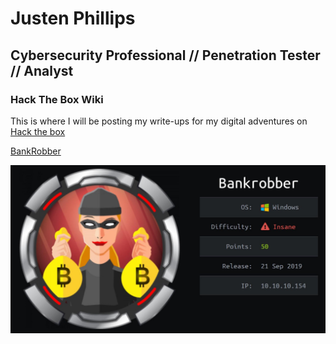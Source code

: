 # Justen Phillips
## Cybersecurity Professional // Penetration Tester // Analyst
### Hack The Box Wiki
This is where I will be posting my write-ups for my digital adventures on [Hack the box](https://hackthebox.eu)

[BankRobber](bankrobber.md)

![bankrobber.md](0_LJx7T2nwjYpeVHXe.jpeg)

